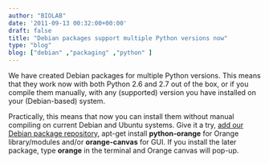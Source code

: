 ```yaml
---
author: "BIOLAB"
date: '2011-09-13 00:32:00+00:00'
draft: false
title: "Debian packages support multiple Python versions now"
type: "blog"
blog: ["debian" ,"packaging" ,"python" ]
---
```


We have created Debian packages for multiple Python versions. This means that they work now with both Python 2.6 and 2.7 out of the box, or if you compile them manually, with any (supported) version you have installed on your (Debian-based) system.

Practically, this means that now you can install them without manual compiling on current Debian and Ubuntu systems. Give it a try, [add our Debian package repository](/download/), apt-get install **python-orange** for Orange library/modules and/or **orange-canvas** for GUI. If you install the later package, type **orange** in the terminal and Orange canvas will pop-up.
